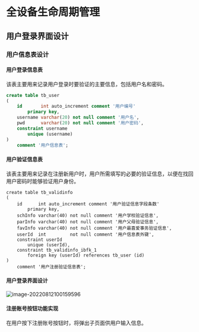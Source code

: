 # 全设备生命周期管理

## 用户登录界面设计

### 用户信息表设计

#### 用户登录信息表

该表主要用来记录用户登录时要验证的主要信息，包括用户名和密码。

``` sql
create table tb_user
(
    id       int auto_increment comment '用户编号'
        primary key,
    username varchar(20) not null comment '用户名',
    pwd      varchar(20) not null comment '用户密码',
    constraint username
        unique (username)
)
    comment '用户信息表';
```

#### 用户验证信息表

该表主要用来记录在注册新用户时，用户所需填写的必要的验证信息，以便在找回用户密码时能够验证用户身份。

```mysql
create table tb_validinfo
(
    id      int auto_increment comment '用户验证信息字段条数'
        primary key,
    schInfo varchar(40) not null comment '用户学校验证信息',
    parInfo varchar(40) not null comment '用户父母验证信息',
    favInfo varchar(40) not null comment '用户最喜爱事务验证信息',
    userId  int         not null comment '用户信息表外键',
    constraint userId
        unique (userId),
    constraint tb_validinfo_ibfk_1
        foreign key (userId) references tb_user (id)
)
    comment '用户注册验证信息表';
```

#### 用户登录界面设计

![image-20220812100159596](D:\Project\C++\plm\plm\images\image-20220812100159596.png)

#### 注册账号按钮功能实现

在用户按下注册账号按钮时，将弹出子页面供用户输入信息。